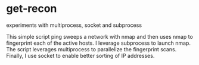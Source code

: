 # get-recon
experiments with multiprocess, socket and subprocess

This simple script ping sweeps a network with nmap and then uses nmap to fingerprint each of the active hosts.  I leverage subprocess to launch nmap.  The script leverages multiprocess to parallelize the fingerprint scans.  Finally, I use socket to enable better sorting of IP addresses.
